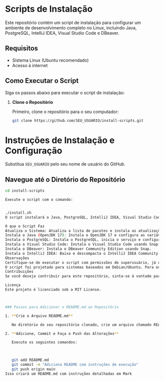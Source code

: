 # Scripts de Instalação

Este repositório contém um script de instalação para configurar um ambiente de desenvolvimento completo no Linux, incluindo Java, PostgreSQL, IntelliJ IDEA, Visual Studio Code e DBeaver.

## Requisitos

- Sistema Linux (Ubuntu recomendado)
- Acesso à internet

## Como Executar o Script

Siga os passos abaixo para executar o script de instalação:

1. **Clone o Repositório**

   Primeiro, clone o repositório para o seu computador:

   ```bash
   git clone https://github.com/SEU_USUARIO/install-scripts.git
# Instruções de Instalação e Configuração

Substitua `SEU_USUARIO` pelo seu nome de usuário do GitHub.

## Navegue até o Diretório do Repositório

```bash
cd install-scripts

Execute o script com o comando:


./install.sh
O script instalará o Java, PostgreSQL, IntelliJ IDEA, Visual Studio Code e DBeaver, e configurará o ambiente de desenvolvimento automaticamente.

O que o Script Faz
Atualiza o Sistema: Atualiza a lista de pacotes e instala as atualizações disponíveis.
Instala o Java (OpenJDK 17): Instala o OpenJDK 17 e configura as variáveis de ambiente.
Instala o PostgreSQL: Instala o PostgreSQL, inicia o serviço e configura um usuário e banco de dados.
Instala o Visual Studio Code: Instala o Visual Studio Code usando Snap.
Instala o DBeaver: Instala o DBeaver Community Edition usando Snap.
Instala o IntelliJ IDEA: Baixa e descompacta o IntelliJ IDEA Community Edition, cria um link simbólico e um atalho na área de trabalho.
Observações
Certifique-se de executar o script com permissões de superusuário, já que ele precisa instalar pacotes e criar diretórios no sistema.
O script foi projetado para sistemas baseados em Debian/Ubuntu. Para outras distribuições, ajustes podem ser necessários.
Contribuições
Se você deseja contribuir para este repositório, sinta-se à vontade para fazer um fork e enviar pull requests com melhorias ou correções.

Licença
Este projeto é licenciado sob a MIT License.



### Passos para Adicionar o README.md ao Repositório

1. **Crie o Arquivo README.md**

   No diretório do seu repositório clonado, crie um arquivo chamado README.md e cole o conteúdo acima nele.

2. **Adicione, Commit e Faça o Push das Alterações**

   Execute os seguintes comandos:

   

   git add README.md
   git commit -m "Adiciona README com instruções de execução"
   git push origin main
Isso criará um README.md com instruções detalhadas em Mark
